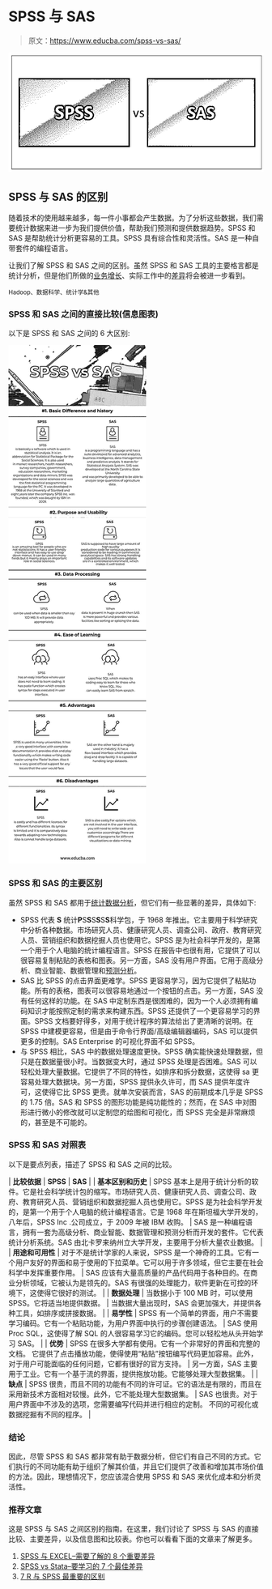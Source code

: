 # SPSS 与 SAS

> 原文：<https://www.educba.com/spss-vs-sas/>

![SPSS vs SAS](img/38464b5f87d29cc8bfbd567a826c5695.png)



## SPSS 与 SAS 的区别

随着技术的使用越来越多，每一件小事都会产生数据。为了分析这些数据，我们需要统计数据来进一步为我们提供价值，帮助我们预测和提供数据趋势。SPSS 和 SAS 是帮助统计分析更容易的工具。SPSS 具有综合性和灵活性。SAS 是一种自带套件的编程语言。

让我们了解 SPSS 和 SAS 之间的区别。虽然 SPSS 和 SAS 工具的主要格言都是统计分析，但是他们所做的[业务增长](https://www.educba.com/marketing-strategies-plan/)、实际工作中的[差异](https://www.educba.com/variance-vs-standard-deviation/)将会被进一步看到。

<small>Hadoop、数据科学、统计学&其他</small>

### SPSS 和 SAS 之间的直接比较(信息图表)

以下是 SPSS 和 SAS 之间的 6 大区别:

![spss vs sas](img/c6fdc669991c14a4d8596e547681eeec.png)



### SPSS 和 SAS 的主要区别

虽然 SPSS 和 SAS 都用于[统计数据分析](https://www.educba.com/statistical-data-analysis-techniques/)，但它们有一些显著的差异，具体如下:

*   SPSS 代表 **S** 统计**P**S**S**S**S**S**S**科学包，于 1968 年推出。它主要用于科学研究中分析各种数据。市场研究人员、健康研究人员、调查公司、政府、教育研究人员、营销组织和数据挖掘人员也使用它。SPSS 是为社会科学开发的，是第一个用于个人电脑的统计编程语言。SPSS 在报告中也很有用，它提供了可以很容易复制粘贴的表格和图表。另一方面，SAS 没有用户界面。它用于高级分析、商业智能、数据管理和[预测分析](https://www.educba.com/predictive-analysis-vs-forecasting/)。
*   SAS 比 SPSS 的点击界面更难学。SPSS 更容易学习，因为它提供了粘贴功能。所有的表格，图表可以很容易地通过一个按钮的点击。另一方面，SAS 没有任何这样的功能。在 SAS 中定制东西是很困难的，因为一个人必须拥有编码知识才能按照定制的需求来构建东西。SPSS 还提供了一个更容易学习的界面。SPSS 文档要好得多，对用于统计程序的算法给出了更清晰的说明。在 SPSS 中建模更容易，但是由于命令行界面/高级编辑器编码，SAS 可以提供更多的控制。SAS Enterprise 的可视化界面不如 SPSS。
*   与 SPSS 相比，SAS 中的数据处理速度更快。SPSS 确实能快速处理数据，但只是在数据量很小时。当数据变大时，通过 SPSS 处理是否困难。SAS 可以轻松处理大量数据。它提供了不同的特性，如排序和拆分数据，这使得 sa 更容易处理大数据块。另一方面，SPSS 提供永久许可，而 SAS 提供年度许可，这使得它比 SPSS 更贵。就单次安装而言，SAS 的前期成本几乎是 SPSS 的 1.75 倍。SAS 和 SPSS 的图形功能是纯功能性的；然而，在 SAS 中对图形进行微小的修改就可以定制您的绘图和可视化，而 SPSS 完全是非常麻烦的，甚至是不可能的。

### SPSS 和 SAS 对照表

以下是要点列表，描述了 SPSS 和 SAS 之间的比较。

| **比较依据** | **SPSS** | **SAS** |
| **基本区别和历史** | SPSS 基本上是用于统计分析的软件。它是社会科学统计包的缩写。市场研究人员、健康研究人员、调查公司、政府、教育研究人员、营销组织和数据挖掘人员也使用它。SPSS 是为社会科学开发的，是第一个用于个人电脑的统计编程语言。它是 1968 年在斯坦福大学开发的，八年后，SPSS Inc .公司成立，于 2009 年被 IBM 收购。 | SAS 是一种编程语言，拥有一套为高级分析、商业智能、数据管理和预测分析而开发的套件。它代表统计分析系统。SAS 由北卡罗来纳州立大学开发，主要用于分析大量农业数据。 |
| **用途和可用性** | 对于不是统计学家的人来说，SPSS 是一个神奇的工具。它有一个用户友好的界面和易于使用的下拉菜单。它可以用于许多领域，但它主要在社会科学中发挥重要作用。 | SAS 应该有大量高质量的产品代码用于各种目的。在商业分析领域，它被认为是领先的。SAS 有很强的处理能力，软件更新在可控的环境下，这使得它很好的测试。 |
| **数据处理** | 当数据小于 100 MB 时，可以使用 SPSS。它将适当地提供数据。 | 当数据大量出现时，SAS 会更加强大，并提供各种工具，如排序或拼接数据。 |
| **易学性** | SPSS 有一个简单的界面，用户不需要学习编码。它有一个粘贴功能，为用户界面中执行的步骤创建语法。 | SAS 使用 Proc SQL，这使得了解 SQL 的人很容易学习它的编码。您可以轻松地从头开始学习 SAS。 |
| **优势** | SPSS 在很多大学都有使用。它有一个非常好的界面和完整的文档。
它提供了点击播放功能，使得使用“粘贴”按钮编写代码更加容易。此外，对于用户可能面临的任何问题，它都有很好的官方支持。 | 另一方面，SAS 主要用于工业。它有一个基于流的界面，提供拖放功能。它能够处理大型数据集。 |
| **缺点** | SPSS 很贵，而且不同的功能有不同的许可证。它的语法是有限的，而且在采用新技术方面相对较慢。此外，它不能处理大型数据集。 | SAS 也很贵。对于用户界面中不涉及的选项，您需要编写代码并进行相应的定制。
不同的可视化或数据挖掘有不同的程序。 |

### 结论

因此，尽管 SPSS 和 SAS 都非常有助于数据分析，但它们有自己不同的方式。它们执行的不同功能有助于组织了解其价值，并且它们提供了改善和增加其市场价值的方法。因此，理想情况下，您应该混合使用 SPSS 和 SAS 来优化成本和分析灵活性。

### 推荐文章

这是 SPSS 与 SAS 之间区别的指南。在这里，我们讨论了 SPSS 与 SAS 的直接比较、主要差异，以及信息图和比较表。你也可以看看下面的文章来了解更多。

1.  [SPSS 与 EXCEL–需要了解的 8 个重要差异](https://www.educba.com/spss-vs-excel/)
2.  [SPSS vs Stata–要学习的 7 个最佳差异](https://www.educba.com/spss-vs-stata/)
3.  [7 R 与 SPSS 最重要的区别](https://www.educba.com/r-vs-spss/)





